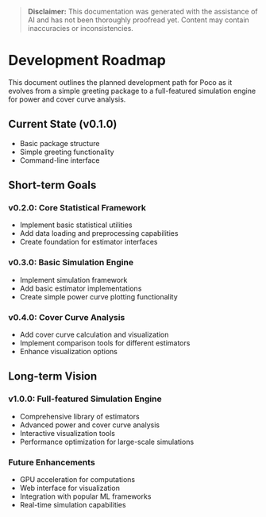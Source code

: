 > **Disclaimer:** This documentation was generated with the assistance of AI and has not been thoroughly proofread yet. Content may contain inaccuracies or inconsistencies.

# Development Roadmap

This document outlines the planned development path for Poco as it evolves from a simple greeting package to a full-featured simulation engine for power and cover curve analysis.

## Current State (v0.1.0)

- Basic package structure
- Simple greeting functionality
- Command-line interface

## Short-term Goals

### v0.2.0: Core Statistical Framework
- Implement basic statistical utilities
- Add data loading and preprocessing capabilities
- Create foundation for estimator interfaces

### v0.3.0: Basic Simulation Engine
- Implement simulation framework
- Add basic estimator implementations
- Create simple power curve plotting functionality

### v0.4.0: Cover Curve Analysis
- Add cover curve calculation and visualization
- Implement comparison tools for different estimators
- Enhance visualization options

## Long-term Vision

### v1.0.0: Full-featured Simulation Engine
- Comprehensive library of estimators
- Advanced power and cover curve analysis
- Interactive visualization tools
- Performance optimization for large-scale simulations

### Future Enhancements
- GPU acceleration for computations
- Web interface for visualization
- Integration with popular ML frameworks
- Real-time simulation capabilities